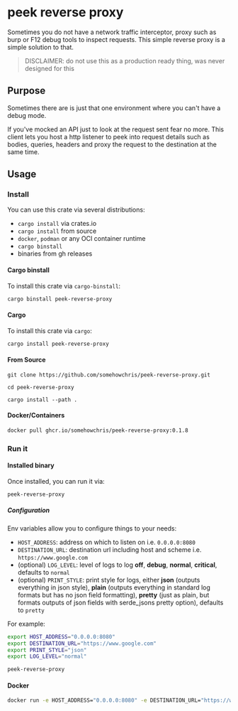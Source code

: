 # peek reverse proxy

Sometimes you do not have a network traffic interceptor, proxy such as burp or F12 debug tools to inspect requests. This simple reverse proxy is a simple solution to that.
> DISCLAIMER: do not use this as a production ready thing, was never designed for this

## Purpose

Sometimes there are is just that one environment where you can't have a debug mode.

If you've mocked an API just to look at the request sent fear no more. This client lets you host a http listener to peek into request details such as bodies, queries, headers and proxy the request to the destination at the same time.

## Usage

### Install

You can use this crate via several distributions:
 - `cargo install` via crates.io
 - `cargo install` from source
 - `docker`, `podman` or any OCI container runtime
 - `cargo binstall`
 - binaries from gh releases

#### Cargo binstall

To install this crate via `cargo-binstall`:
```sh
cargo binstall peek-reverse-proxy
```

#### Cargo

To install this crate via `cargo`:
```sh
cargo install peek-reverse-proxy
```

#### From Source

```
git clone https://github.com/somehowchris/peek-reverse-proxy.git

cd peek-reverse-proxy

cargo install --path .
```

#### Docker/Containers

```sh
docker pull ghcr.io/somehowchris/peek-reverse-proxy:0.1.8
```

### Run it

#### Installed binary

Once installed, you can run it via:
```sh
peek-reverse-proxy
```

##### Configuration

Env variables allow you to configure things to your needs:
- `HOST_ADDRESS`: address on which to listen on i.e. `0.0.0.0:8080`
- `DESTINATION_URL`: destination url including host and scheme i.e. `https://www.google.com`
- (optional) `LOG_LEVEL`: level of logs to log __off__, __debug__, __normal__, __critical__, defaults to `normal`
- (optional) `PRINT_STYLE`: print style for logs, either __json__ (outputs everything in json style), __plain__ (outputs everything in standard log formats but has no json field formatting), __pretty__ (just as plain, but formats outputs of json fields with serde_jsons pretty option), defaults to `pretty`


For example:

```sh
export HOST_ADDRESS="0.0.0.0:8080"
export DESTINATION_URL="https://www.google.com"
export PRINT_STYLE="json"
export LOG_LEVEL="normal"

peek-reverse-proxy
```

#### Docker

```sh
docker run -e HOST_ADDRESS="0.0.0.0:8080" -e DESTINATION_URL="https://www.google.com" -p 8080:8080 ghcr.io/somehowchris/peek-reverse-proxy:0.1.8
```